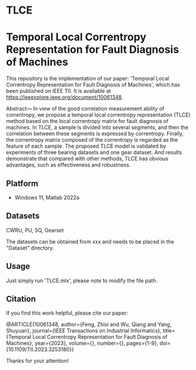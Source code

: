 # TLCE
# Temporal Local Correntropy Representation for Fault Diagnosis of Machines
This repository is the implementation of our paper: 'Temporal Local Correntropy Representation for Fault Diagnosis of Machines', which has been published on IEEE TII. It is available at <https://ieeexplore.ieee.org/document/10061348>.

Abstract— In view of the good correlation measurement ability of correntropy, we propose a temporal local correntropy representation (TLCE) method based on the local correntropy matrix for fault diagnosis of machines. In TLCE, a sample is divided into several segments, and then the correlation between these segments is expressed by correntropy. Finally, the correntropy matrix composed of the correntropy is regarded as the feature of each sample. The proposed TLCE model is validated by experiments of three bearing datasets and one gear dataset. And results demonstrate that compared with other methods, TLCE has obvious advantages, such as effectiveness and robustness.


## Platform

- Windows 11, Matlab 2022a

## Datasets
CWRU, PU, SQ, Gearset

The datasets can be obtained from xxx and needs to be placed in the "Dataset" directory.

## Usage

Just simply run 'TLCE.mlx', please note to modify the file path.


## Citation

If you find this work helpful, please cite our paper:


 @ARTICLE{10061348,
  author={Feng, Zhixi and Wu, Qiang and Yang, Shuyuan},
  journal={IEEE Transactions on Industrial Informatics}, 
  title={Temporal Local Correntropy Representation for Fault Diagnosis of Machines}, 
  year={2023},
  volume={},
  number={},
  pages={1-9},
  doi={10.1109/TII.2023.3253180}}

     
 Thanks for your attention!
